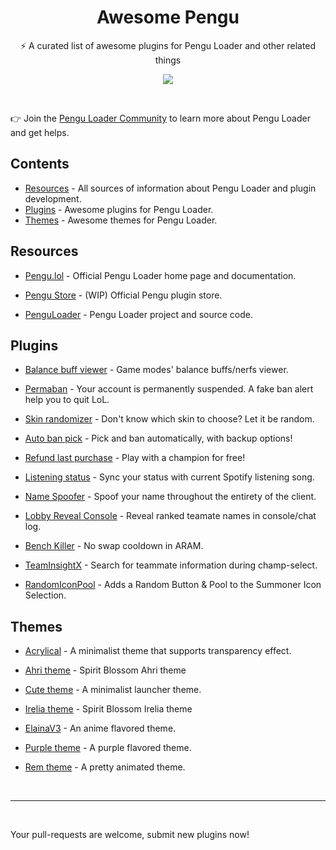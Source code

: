 <h1 align=center>Awesome Pengu</h1>

<p align="center">
  ⚡️ A curated list of awesome plugins for Pengu Loader and other related things
</p>

<p align="center">
  <img src="https://awesome.re/badge-flat.svg" />
</p>

<br>

👉 Join the [Pengu Loader Community](https://chat.pengu.lol) to learn more about Pengu Loader and get helps.

## Contents

* [Resources](#resources) - All sources of information about Pengu Loader and plugin development.
* [Plugins](#plugins) - Awesome plugins for Pengu Loader.
* [Themes](#themes) - Awesome themes for Pengu Loader.

## Resources

* [Pengu.lol](https://pengu.lol) - Official Pengu Loader home page and documentation.

* [Pengu Store](https://pengu.lol) - (WIP) Official Pengu plugin store.

* [PenguLoader](https://github.com/PenguLoader/PenguLoader) - Pengu Loader project and source code.

## Plugins

* [Balance buff viewer](https://github.com/nomi-san/balance-buff-viewer) - Game modes' balance buffs/nerfs viewer.

* [Permaban](https://github.com/nomi-san/permaban-plugin) - Your account is permanently suspended. A fake ban alert help you to quit LoL.

* [Skin randomizer](https://github.com/DmitryFisk/pengu-skin-randomizer) -  Don't know which skin to choose? Let it be random.

* [Auto ban pick](https://github.com/controlado/auto-champion-select) - Pick and ban automatically, with backup options!

* [Refund last purchase](https://github.com/controlado/refund-last-purchase) - Play with a champion for free!

* [Listening status](https://github.com/iIlusion/league-loader-plugins/tree/main/ListeningStatus) - Sync your status with current Spotify listening song.

* [Name Spoofer](https://github.com/iIlusion/league-loader-plugins/tree/main/NameSpoofer) - Spoof your name throughout the entirety of the client.

* [Lobby Reveal Console]() - Reveal ranked teamate names in console/chat log.

* [Bench Killer](https://github.com/BakaFT/BenchKiller) - No swap cooldown in ARAM.

* [TeamInsightX](https://github.com/LightningSw/TeamInsightX) - Search for teammate information during champ-select.

* [RandomIconPool](https://github.com/MashToolZ/PenguPlugins/tree/main/RandomIconPool) - Adds a Random Button & Pool to the Summoner Icon Selection.

## Themes

* [Acrylical](https://github.com/PrincessAkira/league-launcher-theme/tree/main/Acrylical) - A minimalist theme that supports transparency effect.

* [Ahri theme](https://github.com/nomi-san/ahri-theme) - Spirit Blossom Ahri theme

* [Cute theme](https://github.com/PrincessAkira/league-launcher-theme/tree/main/Cute) - A minimalist launcher theme.

* [Irelia theme](https://github.com/rumi-chan/LeagueThemes/tree/main/Irelia-theme) - Spirit Blossom Irelia theme

* [ElainaV3](https://github.com/Elaina69/Elaina-V3) - An anime flavored theme.

* [Purple theme](https://github.com/floyare/league-purple-theme) - A purple flavored theme.

* [Rem theme](https://github.com/teisseire117/league-loader-plugins) - A pretty animated theme.


<br>

---

<br>

Your pull-requests are welcome, submit new plugins now!
